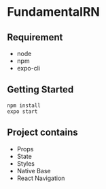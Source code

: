 # FundamentalRN

## Requirement
 - node
 - npm
 - expo-cli

## Getting Started
```
npm install
expo start
```

## Project contains
 - Props
 - State
 - Styles
 - Native Base
 - React Navigation

